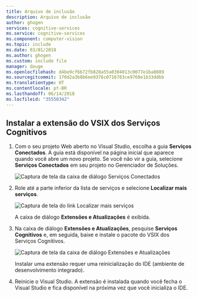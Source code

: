 ```yaml
---
title: Arquivo de inclusão
description: Arquivo de inclusão
author: ghogen
services: cognitive-services
ms.service: cognitive-services
ms.component: computer-vision
ms.topic: include
ms.date: 03/01/2018
ms.author: ghogen
ms.custom: include file
manager: douge
ms.openlocfilehash: d4be9cf6b72fb828a55a0304013c0077e1ba8089
ms.sourcegitcommit: 170d2a3b8b6ee9376c0716783ce9768e1b33ddbb
ms.translationtype: HT
ms.contentlocale: pt-BR
ms.lasthandoff: 06/14/2018
ms.locfileid: "35550342"
---
```

## <a name="install-the-cognitive-services-vsix-extension"></a>Instalar a extensão do VSIX dos Serviços Cognitivos

1. Com o seu projeto Web aberto no Visual Studio, escolha a guia **Serviços Conectados**. A guia está disponível na página inicial que aparece quando você abre um novo projeto. Se você não vir a guia, selecione **Serviços Conectados** em seu projeto no Gerenciador de Soluções.

   ![Captura de tela da caixa de diálogo Serviços Conectados](./media/vs-install-cognitive-services-vsix/Connected-Services-Tab.PNG)

1. Role até a parte inferior da lista de serviços e selecione **Localizar mais serviços**.

    ![Captura de tela do link Localizar mais serviços](./media/vs-install-cognitive-services-vsix/Find-More-Services.PNG)
 
    A caixa de diálogo **Extensões e Atualizações** é exibida.

1. Na caixa de diálogo **Extensões e Atualizações**, pesquise **Serviços Cognitivos** e, em seguida, baixe e instale o pacote do VSIX dos Serviços Cognitivos.

   ![Captura de tela da caixa de diálogo Extensões e Atualizações](./media/vs-install-cognitive-services-vsix/install-cognitive-services-vsix.PNG)

   Instalar uma extensão requer uma reinicialização do IDE (ambiente de desenvolvimento integrado).

2. Reinicie o Visual Studio. A extensão é instalada quando você fecha o Visual Studio e fica disponível na próxima vez que você inicializa o IDE.

